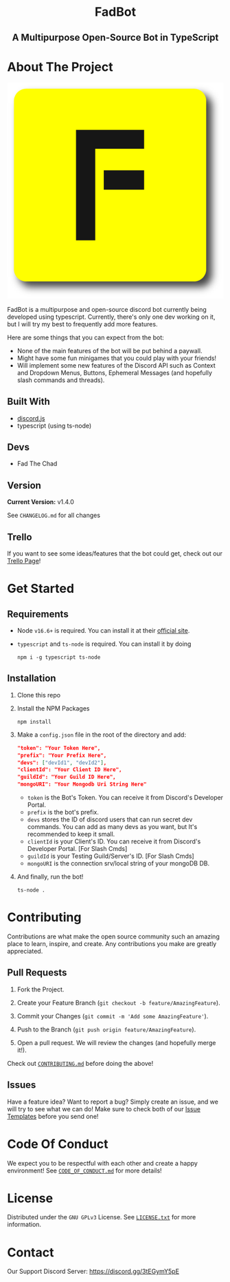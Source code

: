 <h1 align="center" style="position: relative;">
    FadBot
</h1>

<h2 align="center" style="position: relative;">
    A Multipurpose Open-Source Bot in TypeScript
</h2>

# About The Project
![Logo](./public/logo.png)

FadBot is a multipurpose and open-source discord bot currently being developed using typescript. Currently, there's only one dev working on it, but I will try my best to frequently add more features.

Here are some things that you can expect from the bot:

* None of the main features of the bot will be put behind a paywall.
* Might have some fun minigames that you could play with your friends!
* Will implement some new features of the Discord API such as Context and Dropdown Menus, Buttons, Ephemeral Messages (and hopefully slash commands and threads).

## Built With
* [discord.js](https://github.com/discordjs/discord.js)
* typescript (using ts-node)

## Devs
* Fad The Chad

## Version
**Current Version:** v1.4.0

See `CHANGELOG.md` for all changes

## Trello
If you want to see some ideas/features that the bot could get, check out our [Trello Page](https://trello.com/b/4qiwoazB/fadbot-board)!

# Get Started

## Requirements
- Node `v16.6+` is required. You can install it at their [official site](https://nodejs.org/en/download/).

- `typescript` and `ts-node` is required. You can install it by doing
   ```shell
   npm i -g typescript ts-node
   ```

## Installation

1. Clone this repo

2. Install the NPM Packages
    ```shell
    npm install
    ```

3. Make a `config.json` file in the root of the directory and add:
    ```json
    "token": "Your Token Here",
    "prefix": "Your Prefix Here",
    "devs": ["devId1", "devId2"],
    "clientId": "Your Client ID Here",
    "guildId": "Your Guild ID Here",
    "mongoURI": "Your Mongodb Uri String Here"
    ```
   - `token` is the Bot's Token. You can receive it from Discord's Developer Portal.
   - `prefix` is the bot's prefix.
   - `devs` stores the ID of discord users that can run secret dev commands. You can add as many devs as you want, but It's recommended to keep it small.
   - `clientId` is your Client's ID. You can receive it from Discord's Developer Portal. [For Slash Cmds]
   - `guildId` is your Testing Guild/Server's ID. [For Slash Cmds]
   - `mongoURI` is the connection srv/local string of your mongoDB DB.

4. And finally, run the bot!
   ```shell
   ts-node .
   ```
# Contributing
Contributions are what make the open source community such an amazing place to learn, inspire, and create. Any contributions you make are greatly appreciated.

## Pull Requests

1. Fork the Project.

1. Create your Feature Branch (`git checkout -b feature/AmazingFeature`).

1. Commit your Changes (`git commit -m 'Add some AmazingFeature'`).

1. Push to the Branch (`git push origin feature/AmazingFeature`).

1. Open a pull request. We will review the changes (and hopefully merge it!).

Check out [`CONTRIBUTING.md`](https://github.com/FadTheChad/FadBot/blob/main/.github/CONTRIBUTING.md) before doing the above!

## Issues
Have a feature idea? Want to report a bug? Simply create an issue, and we will try to see what we can do!
Make sure to check both of our [Issue Templates](https://github.com/FadTheChad/FadBot/tree/main/.github/ISSUE_TEMPLATE) before you send one!

# Code Of Conduct
We expect you to be respectful with each other and create a happy environment! See [`CODE_OF_CONDUCT.md`](https://github.com/FadTheChad/FadBot/blob/main/.github/CODE_OF_CONDUCT.md) for more details!

# License
Distributed under the `GNU GPLv3` License. See [`LICENSE.txt`](https://github.com/FadTheChad/FadBot/blob/main/LICENSE.txt) for more information.

# Contact
Our Support Discord Server: https://discord.gg/3tEGymY5pE
